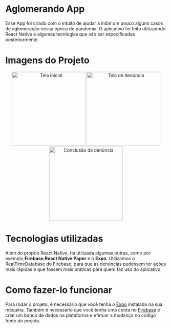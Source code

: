 # Aglomerando App
Esse App foi criado com o intuito de ajudar a inibir um pouco alguns casos de aglomeração nessa época de pandemia. O aplicativo foi feito utilizadndo React Native e algumas tecnlogias que vão ser especificadas posteriormente.

# Imagens do Projeto
<p align="center">
  <img src="https://i.imgur.com/a2ycfGk.jpg" width="230" title="Tela inicial">
  <img src="https://i.imgur.com/p0o2FL1.jpg" width="230" alt="Tela de denúncia">
  <img src="https://i.imgur.com/Qlr3hcB.jpg" width="230" alt="Conclusão da denúncia">
</p>

# Tecnologias utilizadas
Além do próprio React Native, foi utilizada algumas outras, como por exemplo,<b>Firebase</b>,<b>React Native Paper</b> e o <b>Expo</b>. Utilizamos o RealTimeDatabase do Firebase, para que as denúncias pudessem ter ações mais rápidas e que fossem mais práticas para quem faz uso do aplicativo.

# Como fazer-lo funcionar
Para rodar o projeto, é necessário que você tenha o [Expo](https://expo.io/) instalado na sua máquina. Também é necessário que você tenha uma conta no [Firebase](https://firebase.google.com/) e criar um banco de dados na plataforma e efetuar a mudança no código fonte do projeto.
